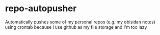 # repo-autopusher

Automatically pushes some of my personal repos (e.g. my obisidan notes) using crontab because I use github as my file storage and I'm too lazy 
